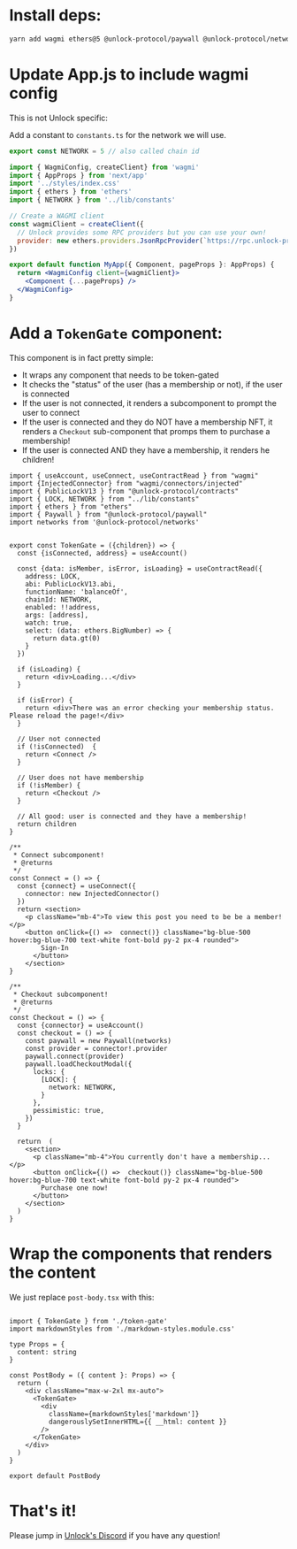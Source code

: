 
# Install deps:

```bash
yarn add wagmi ethers@5 @unlock-protocol/paywall @unlock-protocol/networks @unlock-protocol/contracts
```

# Update App.js to include wagmi config

This is not Unlock specific:

Add a constant to `constants.ts` for the network we will use.

```js
export const NETWORK = 5 // also called chain id
```

```jsx
import { WagmiConfig, createClient} from 'wagmi'
import { AppProps } from 'next/app'
import '../styles/index.css'
import { ethers } from 'ethers'
import { NETWORK } from '../lib/constants'

// Create a WAGMI client
const wagmiClient = createClient({
  // Unlock provides some RPC providers but you can use your own!
  provider: new ethers.providers.JsonRpcProvider(`https://rpc.unlock-protocol.com/${NETWORK}`, NETWORK),
})

export default function MyApp({ Component, pageProps }: AppProps) {
  return <WagmiConfig client={wagmiClient}>
    <Component {...pageProps} />
  </WagmiConfig>
}

```

# Add a `TokenGate` component:

This component is in fact pretty simple:

- It wraps any component that needs to be token-gated
- It checks the "status" of the user (has a membership or not), if the user is connected
- If the user is not connected, it renders a subcomponent to prompt the user to connect
- If the user is connected and they do NOT have a membership NFT, it renders a `Checkout` sub-component that promps them to purchase a membership!
- If the user is connected AND they have a membership, it renders he children!

```tsx
import { useAccount, useConnect, useContractRead } from "wagmi"
import {InjectedConnector} from "wagmi/connectors/injected"
import { PublicLockV13 } from "@unlock-protocol/contracts"
import { LOCK, NETWORK } from "../lib/constants"
import { ethers } from "ethers"
import { Paywall } from "@unlock-protocol/paywall"
import networks from '@unlock-protocol/networks'


export const TokenGate = ({children}) => {
  const {isConnected, address} = useAccount()

  const {data: isMember, isError, isLoading} = useContractRead({
    address: LOCK,
    abi: PublicLockV13.abi,
    functionName: 'balanceOf',
    chainId: NETWORK,
    enabled: !!address,
    args: [address],
    watch: true,
    select: (data: ethers.BigNumber) => {
      return data.gt(0)
    }
  })

  if (isLoading) {
    return <div>Loading...</div>
  }
  
  if (isError) {
    return <div>There was an error checking your membership status. Please reload the page!</div>
  }

  // User not connected
  if (!isConnected)  {
    return <Connect />
  }

  // User does not have membership
  if (!isMember) {
    return <Checkout />
  }

  // All good: user is connected and they have a membership!
  return children
}

/**
 * Connect subcomponent!
 * @returns 
 */
const Connect = () => {
  const {connect} = useConnect({
    connector: new InjectedConnector()
  })
  return <section>
    <p className="mb-4">To view this post you need to be be a member!</p>
    <button onClick={() =>  connect()} className="bg-blue-500 hover:bg-blue-700 text-white font-bold py-2 px-4 rounded">
        Sign-In
      </button>
    </section>
}

/**
 * Checkout subcomponent!
 * @returns 
 */
const Checkout = () => {
  const {connector} = useAccount()
  const checkout = () => {
    const paywall = new Paywall(networks)
    const provider = connector!.provider
    paywall.connect(provider)
    paywall.loadCheckoutModal({
      locks: {
        [LOCK]: {
          network: NETWORK,
        }
      },
      pessimistic: true,
    })
  }

  return  (
    <section>
      <p className="mb-4">You currently don't have a membership... </p>
      <button onClick={() =>  checkout()} className="bg-blue-500 hover:bg-blue-700 text-white font-bold py-2 px-4 rounded">
        Purchase one now!
      </button>
    </section>
  )
}

```

# Wrap the components that renders the content

We just replace `post-body.tsx` with this:

```tsx

import { TokenGate } from './token-gate'
import markdownStyles from './markdown-styles.module.css'

type Props = {
  content: string
}

const PostBody = ({ content }: Props) => {
  return (
    <div className="max-w-2xl mx-auto">
      <TokenGate>
        <div
          className={markdownStyles['markdown']}
          dangerouslySetInnerHTML={{ __html: content }}
        />
      </TokenGate>
    </div>
  )
}

export default PostBody

```

# That's it!

Please jump in [Unlock's Discord](https://discord.unlock-protocol.com/) if you have any question!

